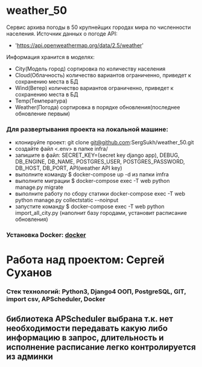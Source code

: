 # weather_50
Сервис архива погоды в 50 крупнейщих городах мира по численности населения.
Источник данных о погоде API:
- 'https://api.openweathermap.org/data/2.5/weather'

Информация хранится в моделях:
- City(Модель город) сортировка по количеству населения
- Cloud(Облачность) количество вариантов ограниченно, приведет к сохранению места в БД
- Wind(Ветер) количество вариантов ограниченно, приведет к сохранению места в БД
- Temp(Температура)
- Weather(Погода) сортировка в порядке обновления(последнее обновление первым)

### Для развертывания проекта на локальной машине:
- клонируйте проект: git clone git@github.com:SergSukh/weather_50.git
- создайте файл <.env> в папке infra/
- запишите в файл: SECRET_KEY=(secret key django app), DEBUG, DB_ENGINE, DB_NAME, POSTGRES_USER, POSTGRES_PASSWORD, DB_HOST, DB_PORT, API(weather API key)
- выполните команду $ docker-compose up -d из папки imfra
- выполните миграции $ docker-compose exec -T web python manage.py migrate
- выполните работу по сбору статики docker-compose exec -T web python manage.py collectstatic --noinput
- запустите команду $ docker-compose exec -T web python import_all_city.py (наполнит базу городами, установит расписание обновления)


### Установка Docker: <a href=https://docs.docker.com/engine/install/ubuntu/>docker</a>

# Работа над проектом: Сергей Суханов
### Стек технологий: Python3, Django4 ООП, PostgreSQL, GIT, import csv, APScheduler, Docker

библиотека APScheduler выбрана т.к. нет необходимости передавать какую либо информацию в запрос, длительность и исполнение расписание легко контролируется из админки
- 
